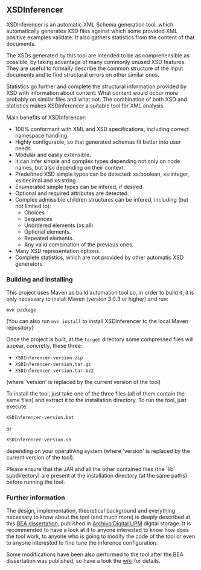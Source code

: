 XSDInferencer
--------------------

XSDInferencer is an automatic XML Schema generation tool, which automatically generates XSD files against which some provided XML positive examples validate. It also gathers statistics from the content of that documents.

The XSDs generated by this tool are intended to be as comprehensible as possible, by taking advantage of many commonly unused XSD features. They are useful to formally describe the common structure of the input documents and to find structural errors on other similar ones.

Statistics go further and complete the structural information provided by XSD with information about content: What content would occur more probably on
similar files and what not. The combination of both XSD and statistics makes XSDInferencer a suitable tool for XML analysis.

Main benefits of XSDInferencer:
- 100% conformant with XML and XSD specifications, including correct namespace handling.
- Highly configurable, so that generated schemas fit better into user needs.
- Modular and easily extensible.
- It can infer simple and complex types depending not only on node names, but also depending on their context.
- Predefined XSD simple types can be detected: xs:boolean, xs:integer, xs:decimal and xs:string.
- Enumerated simple types can be infered, if desired.
- Optional and required attributes are detected.
- Complex admissible children structures can be infered, including (but not limited to):
	- Choices
	- Sequences
	- Unordered elements (xs:all)
	- Optional elements.
	- Repeated elements.
	- Any valid combination of the previous ones.
- Many XSD representation options.
- Complete statistics, which are not provided by other automatic XSD generators.

### Building and installing ###

This project uses Maven as build automation tool so, in order to build it, it is only necessary to install Maven (version 3.0.3 or higher) and run:

`mvn package`

(You can also run `mvn install` to install XSDInferencer to the local Maven repository)

Once the project is built, at the `target` directory some compressed files will appear, concretly, these three:
- `XSDInferencer-version.zip`
- `XSDInferencer-version.tar.gz`
- `XSDInferencer-version.tar.bz2`

(where 'version' is replaced by the current version of the tool)

To install the tool, just take one of the three files (all of them contain the same files) and extract it to the installation directory.
To run the tool, just execute:

`XSDInferencer-version.bat`

or

`XSDInferencer-version.sh`

depending on your operativing system (where 'version' is replaced by the current version of the tool).

Please ensure that the JAR and all the other contained files (the 'lib' subdirectory) are present at the installation directory (at the same paths) before running the tool.

### Further information ###

The design, implementation, theoretical background and everything necessary to know about the tool (and much more) is deeply described at this [BEA dissertation](http://oa.upm.es/21964/), published in [Archivo Digital UPM](http://oa.upm.es/21964/) digital storage. It is recommended to have a look at it to anyone interested to know how does the tool work, to anyone who is going to modify the code of the tool or even to anyone interested to fine tune the inference configuration.

Some modifications have been also performed to the tool after the BEA dissertation was published, so have a look the [wiki](https://github.com/centeropenmiddleware/XSDInferencer/wiki) for details.
